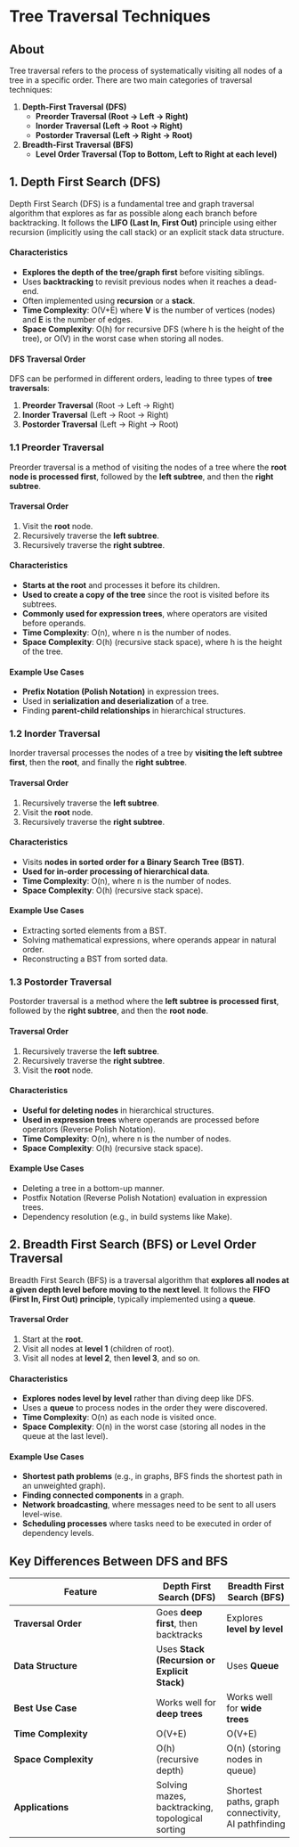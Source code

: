 # Tree Traversal Techniques

## **About**

Tree traversal refers to the process of systematically visiting all nodes of a tree in a specific order. There are two main categories of traversal techniques:

1. **Depth-First Traversal (DFS)**
   * **Preorder Traversal (Root → Left → Right)**
   * **Inorder Traversal (Left → Root → Right)**
   * **Postorder Traversal (Left → Right → Root)**
2. **Breadth-First Traversal (BFS)**
   * **Level Order Traversal (Top to Bottom, Left to Right at each level)**

## **1. Depth First Search (DFS)**

Depth First Search (DFS) is a fundamental tree and graph traversal algorithm that explores as far as possible along each branch before backtracking. It follows the **LIFO (Last In, First Out)** principle using either recursion (implicitly using the call stack) or an explicit stack data structure.

#### **Characteristics**

* **Explores the depth of the tree/graph first** before visiting siblings.
* Uses **backtracking** to revisit previous nodes when it reaches a dead-end.
* Often implemented using **recursion** or a **stack**.
* **Time Complexity**: O(V+E) where **V** is the number of vertices (nodes) and **E** is the number of edges.
* **Space Complexity**: O(h) for recursive DFS (where h is the height of the tree), or O(V) in the worst case when storing all nodes.

#### **DFS Traversal Order**

DFS can be performed in different orders, leading to three types of **tree traversals**:

1. **Preorder Traversal** (Root → Left → Right)
2. **Inorder Traversal** (Left → Root → Right)
3. **Postorder Traversal** (Left → Right → Root)

### **1.1 Preorder Traversal**

Preorder traversal is a method of visiting the nodes of a tree where the **root node is processed first**, followed by the **left subtree**, and then the **right subtree**.

#### **Traversal Order**

1. Visit the **root** node.
2. Recursively traverse the **left subtree**.
3. Recursively traverse the **right subtree**.

#### **Characteristics**

* **Starts at the root** and processes it before its children.
* **Used to create a copy of the tree** since the root is visited before its subtrees.
* **Commonly used for expression trees**, where operators are visited before operands.
* **Time Complexity**: O(n), where n is the number of nodes.
* **Space Complexity**: O(h) (recursive stack space), where h is the height of the tree.

#### **Example Use Cases**

* **Prefix Notation (Polish Notation)** in expression trees.
* Used in **serialization and deserialization** of a tree.
* Finding **parent-child relationships** in hierarchical structures.

### **1.2 Inorder Traversal**

Inorder traversal processes the nodes of a tree by **visiting the left subtree first**, then the **root**, and finally the **right subtree**.

#### **Traversal Order**

1. Recursively traverse the **left subtree**.
2. Visit the **root** node.
3. Recursively traverse the **right subtree**.

#### **Characteristics**

* Visits **nodes in sorted order for a Binary Search Tree (BST)**.
* **Used for in-order processing of hierarchical data**.
* **Time Complexity**: O(n), where n is the number of nodes.
* **Space Complexity**: O(h) (recursive stack space).

#### **Example Use Cases**

* Extracting sorted elements from a BST.
* Solving mathematical expressions, where operands appear in natural order.
* Reconstructing a BST from sorted data.

### **1.3 Postorder Traversal**

Postorder traversal is a method where the **left subtree is processed first**, followed by the **right subtree**, and then the **root node**.

#### **Traversal Order**

1. Recursively traverse the **left subtree**.
2. Recursively traverse the **right subtree**.
3. Visit the **root** node.

#### **Characteristics**

* **Useful for deleting nodes** in hierarchical structures.
* **Used in expression trees** where operands are processed before operators (Reverse Polish Notation).
* **Time Complexity**: O(n), where n is the number of nodes.
* **Space Complexity**: O(h) (recursive stack space).

#### **Example Use Cases**

* Deleting a tree in a bottom-up manner.
* Postfix Notation (Reverse Polish Notation) evaluation in expression trees.
* Dependency resolution (e.g., in build systems like Make).

## **2. Breadth First Search (BFS) or Level Order Traversal**

Breadth First Search (BFS) is a traversal algorithm that **explores all nodes at a given depth level before moving to the next level**. It follows the **FIFO (First In, First Out) principle**, typically implemented using a **queue**.

#### **Traversal Order**

1. Start at the **root**.
2. Visit all nodes at **level 1** (children of root).
3. Visit all nodes at **level 2**, then **level 3**, and so on.

#### **Characteristics**

* **Explores nodes level by level** rather than diving deep like DFS.
* Uses a **queue** to process nodes in the order they were discovered.
* **Time Complexity**: O(n) as each node is visited once.
* **Space Complexity**: O(n) in the worst case (storing all nodes in the queue at the last level).

#### **Example Use Cases**

* **Shortest path problems** (e.g., in graphs, BFS finds the shortest path in an unweighted graph).
* **Finding connected components** in a graph.
* **Network broadcasting**, where messages need to be sent to all users level-wise.
* **Scheduling processes** where tasks need to be executed in order of dependency levels.

## **Key Differences Between DFS and BFS**

<table data-full-width="true"><thead><tr><th width="240">Feature</th><th>Depth First Search (DFS)</th><th>Breadth First Search (BFS)</th></tr></thead><tbody><tr><td><strong>Traversal Order</strong></td><td>Goes <strong>deep first</strong>, then backtracks</td><td>Explores <strong>level by level</strong></td></tr><tr><td><strong>Data Structure</strong></td><td>Uses <strong>Stack (Recursion or Explicit Stack)</strong></td><td>Uses <strong>Queue</strong></td></tr><tr><td><strong>Best Use Case</strong></td><td>Works well for <strong>deep trees</strong></td><td>Works well for <strong>wide trees</strong></td></tr><tr><td><strong>Time Complexity</strong></td><td>O(V+E)</td><td>O(V+E)</td></tr><tr><td><strong>Space Complexity</strong></td><td>O(h) (recursive depth)</td><td>O(n) (storing nodes in queue)</td></tr><tr><td><strong>Applications</strong></td><td>Solving mazes, backtracking, topological sorting</td><td>Shortest paths, graph connectivity, AI pathfinding</td></tr></tbody></table>

